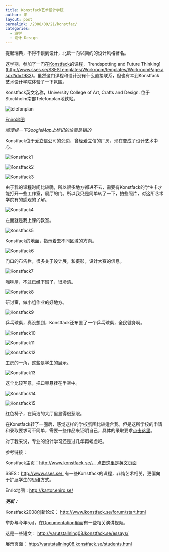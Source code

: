 ```yaml
---
title: Konstfack艺术设计学院
author: 果
layout: post
permalink: /2008/09/21/konstfac/
categories:
  - 游学
  - 设计·Design
---
```

提起瑞典，不得不谈到设计，北欧一向以简约的设计风格著名。

这学期，参加了一门在[Konstfack][1]的课程，Trendspotting and Future Thinking](http://www.sses.se/SSESTemplates/Workroom/templates/WorkroomPage.aspx?id=1983)。虽然这门课程和设计没有什么直接联系，但也有幸到Konstfack艺术设计学院体验了一下氛围。

Konstfack英文名称，University College of Art, Crafts and Design. 位于Stockholm南部Telefonplan地铁站。 

![telefonplan](http://farm4.static.flickr.com/3075/2861913711_9c412185e0.jpg )

[Eniro地图](http://kartor.eniro.se/query?&what=map_adr&mop=aq&searchInMap=1&mapstate=7;17.994371268380924;59.29888952135079;s;17.97761155975209;59.30525212906092;18.011130977009753;59.29252691364066;1213;869&mapcomp=;;;Konstfackskolan;;;12637;H%C4GERSTEN;;;;;17.994291305541992;59.299781799316406;0;0;;STOCKHOLM;maps_place.372942.21;0&geo_area=konstfack&stq=0&pis=0 "konstfack map")

*顺便提一下GoogleMap上标记的位置是错的*

Konstfack位于爱立信公司的旁边，曾经爱立信的厂房，现在变成了设计艺术中心。

![Konstfack1](http://farm4.static.flickr.com/3129/2861907983_0ee0c297d4.jpg)

![Konstfack2](http://farm4.static.flickr.com/3086/2861906073_21618c64fa.jpg)

![Konstfack3](http://farm4.static.flickr.com/3117/2861905121_fcc4e6669a.jpg)

由于我的课程时间比较晚，所以很多地方都进不去，需要有Konstfack的学生卡才能打开一些工作室，展厅的门。所以我只是简单转了一下，拍些照片，对这所艺术学院有的感观的了解。

![Konstfack4](http://farm4.static.flickr.com/3117/2862732994_a1a767b97e.jpg)

左面就是我上课的教室。 

![Konstfack5](http://farm4.static.flickr.com/3004/2861901513_922f861868.jpg)

Konstfack的地面，指示着去不同区域的方向。

![Konstfack6](http://farm4.static.flickr.com/3019/2861902931_778f03b1d8.jpg)

门口的布告栏，很多关于设计展，和摄影，设计大赛的信息。

![Konstfack7](http://farm4.static.flickr.com/3266/2861900503_c4a5526a02.jpg)

咖啡屋，不过已经下班了，很冷清。

![Konstfack8](http://farm4.static.flickr.com/3098/2862730542_d42303064d.jpg)

研讨室，做小组作业的好地方。

![Konstfack9](http://farm4.static.flickr.com/3257/2862729728_44122777d1.jpg)

乒乓球桌，真没想到，Konstfack还布置了一个乒乓球桌，全民健身啊。

![Konstfack10](http://farm4.static.flickr.com/3154/2862728540_f6c4bb88e2.jpg)

![Konstfack11](http://farm4.static.flickr.com/3207/2903839161_2605e9f627.jpg)

![Konstfack12](http://farm4.static.flickr.com/3237/2904682190_1e027cde8a.jpg)

工房的一角，这些是学生的展示。

![Konstfack13](http://farm4.static.flickr.com/3013/2862727224_843a6be5f3.jpg)

这个比较写意，把口琴悬挂在半空中。

![Konstfack14](http://farm4.static.flickr.com/3111/2861895667_93f6ec18d0.jpg)

![Konstfack15](http://farm4.static.flickr.com/3216/2904679650_80ae1e17e5.jpg)

红色椅子，在简洁的大厅里显得很惹眼。

在Konstfack转了一圈后，感觉这样的学校氛围比较适合我。但是这所学校的申请和录取要求可不简单，需要一些作品来证明自己，具体的录取要求[点击这里][2]。

对于我来说，专业的设计学习还是过几年再考虑吧。

参考链接：

Konstfack主页：http://www.konstfack.se/， [点击这里是英文页面][3]

SSES：http://www.sses.se/  有一些Konstfack的课程，非纯艺术相关，更偏向于扩展学生的思维方式。

Enrio地图：http://kartor.eniro.se/

***更新：***

Konstfack2008创新论坛： <http://www.konstfack.se/forum/start.html>

举办与今年5月，在[Documentation][4]里面有一些相关演讲视频。

这是一些短文： <http://varutstallning08.konstfack.se/essays/>

展示页面： <http://varutstallning08.konstfack.se/students.html>


 [1]: http://www.konstfack.se/konstfack/jsp/polopoly.jsp?d=10&t=1 "konstfack"
 [2]: http://www.konstfack.se/content/1/c4/45/80/071214%20Admissions%20procedure%20Konstfack%20Antagningsordning_EN.pdf "Konstfack08"
 [3]: http://www.konstfack.se/konstfack/jsp/polopoly.jsp?d=10&t=1
 [4]: http://www.konstfack.se/forum/documentation_0801.html